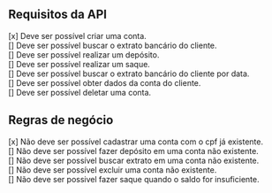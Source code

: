 ## Requisitos da API

[x] Deve ser possível criar uma conta.<br>
[] Deve ser possível buscar o extrato bancário do cliente.<br>
[] Deve ser possível realizar um depósito.<br>
[] Deve ser possível realizar um saque.<br>
[] Deve ser possível buscar o extrato bancário do cliente por data.<br>
[] Deve ser possível obter dados da conta do cliente.<br>
[] Deve ser possível deletar uma conta.<br>


## Regras de negócio

[x] Não deve ser possível cadastrar uma conta com o cpf já existente.<br>
[] Não deve ser possível fazer depósito em uma conta não existente.<br>
[] Não deve ser possível buscar extrato em uma conta não existente.<br>
[] Não deve ser possível excluir uma conta não existente.<br>
[] Não deve ser possivel fazer saque quando o saldo for insuficiente.<br>